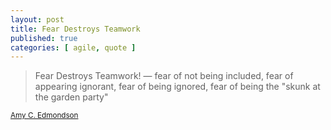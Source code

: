 ```yaml
---
layout: post
title: Fear Destroys Teamwork
published: true
categories: [ agile, quote ]
---
```


<blockquote>
Fear Destroys Teamwork! — fear of not being included, 
fear of appearing ignorant, fear of being ignored, 
fear of being the "skunk at the garden party" 
</blockquote>
<small><a href="https://www.hbs.edu/faculty/Pages/profile.aspx?facId=6451">Amy C. Edmondson</a></small>
